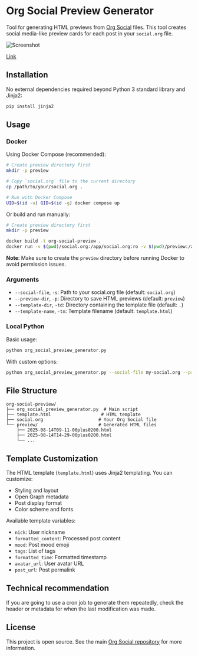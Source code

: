 # Org Social Preview Generator

Tool for generating HTML previews from [Org Social](https://github.com/tanrax/org-social) files. This tool creates social media-like preview cards for each post in your `social.org` file.

![Screenshot](screenshot.png)

[Link](https://andros.dev/static/preview/2025-09-14T09-22-09plus0200.html)

## Installation

No external dependencies required beyond Python 3 standard library and Jinja2:

```bash
pip install jinja2
```

## Usage

### Docker

Using Docker Compose (recommended):

```bash
# Create preview directory first
mkdir -p preview

# Copy `social.org` file to the current directory
cp /path/to/your/social.org .

# Run with Docker Compose
UID=$(id -u) GID=$(id -g) docker compose up
```

Or build and run manually:

```bash
# Create preview directory first
mkdir -p preview

docker build -t org-social-preview .
docker run -v $(pwd)/social.org:/app/social.org:ro -v $(pwd)/preview:/app/preview org-social-preview
```

**Note**: Make sure to create the `preview` directory before running Docker to avoid permission issues.

### Arguments

- `--social-file`, `-s`: Path to your social.org file (default: `social.org`)
- `--preview-dir`, `-p`: Directory to save HTML previews (default: `preview`)
- `--template-dir`, `-td`: Directory containing the template file (default: `.`)
- `--template-name`, `-tn`: Template filename (default: `template.html`)

### Local Python

Basic usage:

```bash
python org_social_preview_generator.py
```

With custom options:

```bash
python org_social_preview_generator.py --social-file my-social.org --preview-dir output --template-dir templates --template-name custom.html
```

## File Structure

```
org-social-preview/
├── org_social_preview_generator.py  # Main script
├── template.html                   # HTML template
├── social.org                     # Your Org Social file
└── preview/                       # Generated HTML files
    ├── 2025-08-14T09-11-00plus0200.html
    ├── 2025-08-14T14-29-00plus0200.html
    └── ...
```

## Template Customization

The HTML template (`template.html`) uses Jinja2 templating. You can customize:

- Styling and layout
- Open Graph metadata
- Post display format
- Color scheme and fonts

Available template variables:

- `nick`: User nickname
- `formatted_content`: Processed post content
- `mood`: Post mood emoji
- `tags`: List of tags
- `formatted_time`: Formatted timestamp
- `avatar_url`: User avatar URL
- `post_url`: Post permalink

## Technical recommendation

If you are going to use a cron job to generate them repeatedly, check the header or metadata for when the last modification was made.

## License

This project is open source. See the main [Org Social repository](https://github.com/tanrax/org-social) for more information.
